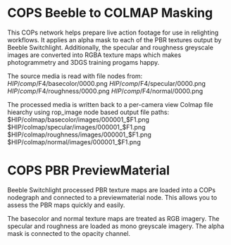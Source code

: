 # COPS Beeble to COLMAP Masking

This COPs network helps prepare live action footage for use in relighting workflows. It applies an alpha mask to each of the PBR textures output by Beeble Switchlight. Additionally, the specular and roughness greyscale images are converted into RGBA texture maps which makes photogrammetry and 3DGS training progams happy.

The source media is read with file nodes from:
$HIP/comp/$F4/basecolor/0000.png
$HIP/comp/$F4/specular/0000.png
$HIP/comp/$F4/roughness/0000.png
$HIP/comp/$F4/normal/0000.png

The processed media is written back to a per-camera view Colmap file hiearchy using rop_image node based output file paths:
$HIP/colmap/basecolor/images/000001_$F1.png
$HIP/colmap/specular/images/000001_$F1.png
$HIP/colmap/roughness/images/000001_$F1.png
$HIP/colmap/normal/images/000001_$F1.png

# COPS PBR PreviewMaterial

Beeble Switchlight processed PBR texture maps are loaded into a COPs nodegraph and connected to a previewmaterial node. This allows you to assess the PBR maps quickly and easily.

The basecolor and normal texture maps are treated as RGB imagery. The specular and roughness are loaded as mono greyscale imagery. The alpha mask is connected to the opacity channel.
